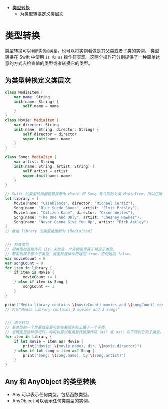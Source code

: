 <!-- TOC -->

- [类型转换](#%E7%B1%BB%E5%9E%8B%E8%BD%AC%E6%8D%A2)
  - [为类型转换定义类层次](#%E4%B8%BA%E7%B1%BB%E5%9E%8B%E8%BD%AC%E6%8D%A2%E5%AE%9A%E4%B9%89%E7%B1%BB%E5%B1%82%E6%AC%A1)

<!-- /TOC -->

# 类型转换

类型转换可以`判断实例的类型`，也可以将实例看做是其父类或者子类的实例。
类型转换在 Swift 中使用 `is 和 as` 操作符实现。这两个操作符分别提供了一种简单达意的方式去检查值的类型或者转换它的类型。

## 为类型转换定义类层次

```swift
class MediaItem {
    var name: String
    init(name: String) {
        self.name = name
    }
}
class Movie: MediaItem {
    var director: String
    init(name: String, director: String) {
        self.director = director
        super.init(name: name)
    }
}

class Song: MediaItem {
    var artist: String
    init(name: String, artist: String) {
        self.artist = artist
        super.init(name: name)
    }
}

// Swift 的类型检测器能够推断出 Movie 和 Song 有共同的父类 MediaItem，所以它推断出 [MediaItem] 类作为 library 的类型
let library = [
    Movie(name: "Casablanca", director: "Michael Curtiz"),
    Song(name: "Blue Suede Shoes", artist: "Elvis Presley"),
    Movie(name: "Citizen Kane", director: "Orson Welles"),
    Song(name: "The One And Only", artist: "Chesney Hawkes"),
    Song(name: "Never Gonna Give You Up", artist: "Rick Astley")
]
// 数组 library 的类型被推断为 [MediaItem]


/// 检查类型
// 用类型检查操作符（is）来检查一个实例是否属于特定子类型。
// 若实例属于那个子类型，类型检查操作符返回 true，否则返回 false。
var movieCount = 0
var songCount = 0
for item in library {
    if item is Movie {
        movieCount += 1
    } else if item is Song {
        songCount += 1
    }
}

print("Media library contains \(movieCount) movies and \(songCount) songs")
// 打印“Media library contains 2 movies and 3 songs”


/// 向下转型
// 某类型的一个常量或变量可能在幕后实际上属于一个子类。
// 当确定是这种情况时，你可以尝试用类型转换操作符（as? 或 as!）向下转到它的子类型。
for item in library {
    if let movie = item as? Movie {
        print("Movie: \(movie.name), dir. \(movie.director)")
    } else if let song = item as? Song {
        print("Song: \(song.name), by \(song.artist)")
    }
}

```

## Any 和 AnyObject 的类型转换

- Any 可以表示任何类型，包括函数类型。
- AnyObject 可以表示任何类类型的实例。
